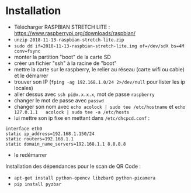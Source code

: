 Installation
============

* Télécharger RASPBIAN STRETCH LITE : https://www.raspberrypi.org/downloads/raspbian/
* `unzip 2018-11-13-raspbian-stretch-lite.zip`
* `sudo dd if=2018-11-13-raspbian-stretch-lite.img of=/dev/sdX bs=4M conv=fsync`
* monter la partition "boot" de la carte SD
* créer un fichier "ssh" à la racine de "boot"
* mettre la carte sur le raspberry, le relier au réseau (carte wifi ou cable) et le démarrer
* trouver son IP (`fping -ag 192.168.1.0/24 2>/dev/null` pour lister les ip locales)
* aller dessus avec `ssh pi@x.x.x.x`, mot de passe `raspberry`
* changer le mot de passe avec `passwd`
* changer son nom avec `echo acolock | sudo tee /etc/hostname` et `echo 127.0.1.1	acolock | sudo tee -a /etc/hosts`
* lui mettre son ip fixe en mettant dans `/etc/dhcpcd.conf` :
```
interface eth0
static ip_address=192.168.1.150/24
static routers=192.168.1.1
static domain_name_servers=192.168.1.1 8.8.8.8
```
* le redémarrer 

Installation des dépendances pour le scan de QR Code :

* `apt-get install python-opencv libzbar0 python-picamera`
* `pip install pyzbar`

